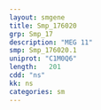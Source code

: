 ```yaml
---
layout: smgene
title: Smp_176020
grp: Smp_17
description: "MEG 11"
smp: Smp_176020.1
uniprot: "C1M0Q6"
length:   201
cdd: "ns"
kk: ns
categories: sm
---
```

